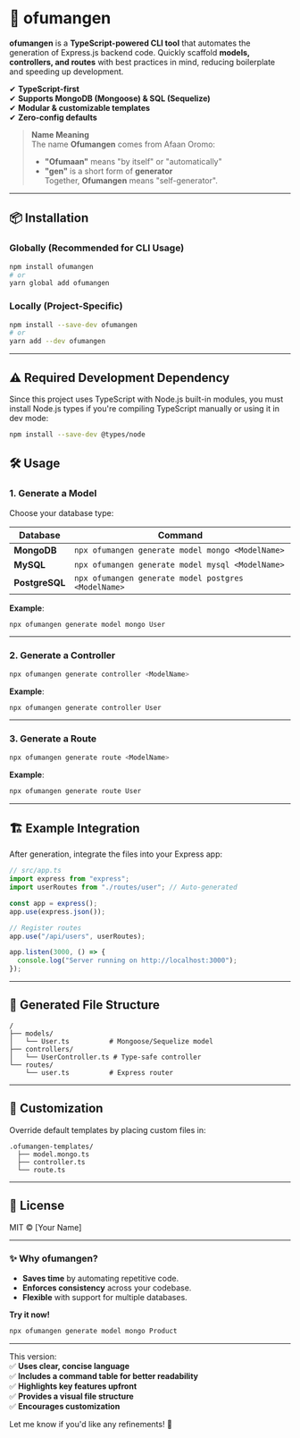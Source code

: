 # 🚀 ofumangen

**ofumangen** is a **TypeScript-powered CLI tool** that automates the generation of Express.js backend code. Quickly scaffold **models, controllers, and routes** with best practices in mind, reducing boilerplate and speeding up development.

✔ **TypeScript-first**  
✔ **Supports MongoDB (Mongoose) & SQL (Sequelize)**  
✔ **Modular & customizable templates**  
✔ **Zero-config defaults**

> **Name Meaning**  
> The name **Ofumangen** comes from Afaan Oromo:
>
> - **"Ofumaan"** means "by itself" or "automatically"
> - **"gen"** is a short form of **generator**  
>   Together, **Ofumangen** means "self-generator".

---

## 📦 Installation

### **Globally (Recommended for CLI Usage)**

```bash
npm install ofumangen
# or
yarn global add ofumangen
```

### **Locally (Project-Specific)**

```bash
npm install --save-dev ofumangen
# or
yarn add --dev ofumangen
```

---

## ⚠️ **Required Development Dependency**

Since this project uses TypeScript with Node.js built-in modules, you must install Node.js types if you're compiling TypeScript manually or using it in dev mode:

```bash
npm install --save-dev @types/node
```

## 🛠 Usage

### **1. Generate a Model**

Choose your database type:

| Database       | Command                                             |
| -------------- | --------------------------------------------------- |
| **MongoDB**    | `npx ofumangen generate model mongo <ModelName>`    |
| **MySQL**      | `npx ofumangen generate model mysql <ModelName>`    |
| **PostgreSQL** | `npx ofumangen generate model postgres <ModelName>` |

**Example**:

```bash
npx ofumangen generate model mongo User
```

---

### **2. Generate a Controller**

```bash
npx ofumangen generate controller <ModelName>
```

**Example**:

```bash
npx ofumangen generate controller User
```

---

### **3. Generate a Route**

```bash
npx ofumangen generate route <ModelName>
```

**Example**:

```bash
npx ofumangen generate route User
```

---

## 🏗 Example Integration

After generation, integrate the files into your Express app:

```ts
// src/app.ts
import express from "express";
import userRoutes from "./routes/user"; // Auto-generated

const app = express();
app.use(express.json());

// Register routes
app.use("/api/users", userRoutes);

app.listen(3000, () => {
  console.log("Server running on http://localhost:3000");
});
```

---

## 📂 Generated File Structure

```
/
├── models/
│   └── User.ts          # Mongoose/Sequelize model
├── controllers/
│   └── UserController.ts # Type-safe controller
└── routes/
    └── user.ts          # Express router
```

---

## 🔧 Customization

Override default templates by placing custom files in:

```
.ofumangen-templates/
  ├── model.mongo.ts
  ├── controller.ts
  └── route.ts
```

---

## 📜 License

MIT © [Your Name]

---

### ✨ **Why ofumangen?**

- **Saves time** by automating repetitive code.
- **Enforces consistency** across your codebase.
- **Flexible** with support for multiple databases.

**Try it now!**

```bash
npx ofumangen generate model mongo Product
```

---

This version:  
✅ **Uses clear, concise language**  
✅ **Includes a command table for better readability**  
✅ **Highlights key features upfront**  
✅ **Provides a visual file structure**  
✅ **Encourages customization**

Let me know if you'd like any refinements! 🚀
